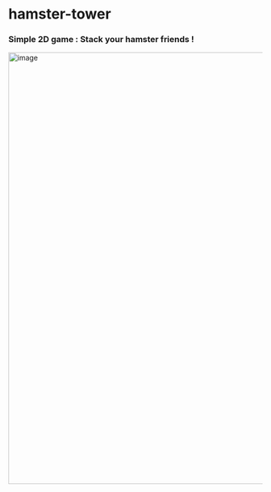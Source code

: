 # hamster-tower

### Simple 2D game : Stack your hamster friends ! 

<img width="665" height="855" alt="image" src="https://github.com/user-attachments/assets/fa5ca657-5625-47ae-9d90-8c5af845dbd7" />
